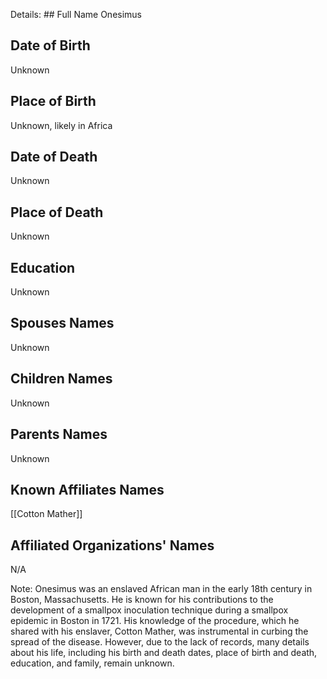 Details: ## Full Name
Onesimus

## Date of Birth
Unknown

## Place of Birth
Unknown, likely in Africa

## Date of Death
Unknown

## Place of Death
Unknown

## Education
Unknown

## Spouses Names
Unknown

## Children Names
Unknown

## Parents Names
Unknown

## Known Affiliates Names
[[Cotton Mather]]

## Affiliated Organizations' Names
N/A

Note: Onesimus was an enslaved African man in the early 18th century in Boston, Massachusetts. He is known for his contributions to the development of a smallpox inoculation technique during a smallpox epidemic in Boston in 1721. His knowledge of the procedure, which he shared with his enslaver, Cotton Mather, was instrumental in curbing the spread of the disease. However, due to the lack of records, many details about his life, including his birth and death dates, place of birth and death, education, and family, remain unknown.

